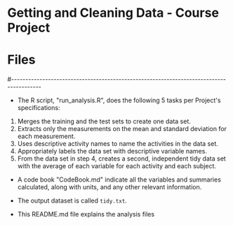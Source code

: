 # Getting and Cleaning Data - Course Project

# Files 
#----------------------------------------------------------------------------------------

* The R script, "run_analysis.R", does the following 5 tasks per Project's specifications:

1. Merges the training and the test sets to create one data set.
2. Extracts only the measurements on the mean and standard deviation for each measurement.
3. Uses descriptive activity names to name the activities in the data set.
4. Appropriately labels the data set with descriptive variable names.
5. From the data set in step 4, creates a second, independent tidy data set with the average of each variable for each activity and each subject.

* A code book "CodeBook.md" indicate all the variables and summaries calculated, along with units, and any other relevant information.

* The output dataset is called `tidy.txt`.

* This README.md file explains the analysis files 
